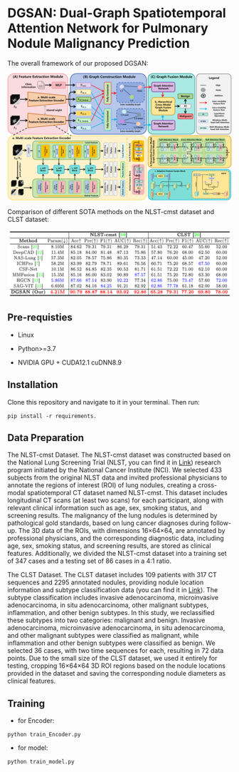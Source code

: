 # DGSAN: Dual-Graph Spatiotemporal Attention Network for Pulmonary Nodule Malignancy Prediction

The overall framework of our proposed DGSAN:

![model](img/model.png)

Comparison of different SOTA methods on the NLST-cmst dataset and CLST dataset:

![renderings](img/table.png)

## Pre-requisties

- Linux

- Python>=3.7

- NVIDIA GPU + CUDA12.1 cuDNN8.9

## Installation

Clone this repository and navigate to it in your terminal. Then run:

```
pip install -r requirements.
```

## Data Preparation

The NLST-cmst Dataset. The NLST-cmst dataset was constructed based on the National Lung Screening Trial (NLST, you can find it in [Link](https://cdas.cancer.gov/datasets/nlst/)) research program initiated by the National Cancer Institute (NCI). We selected 433 subjects from the original NLST data and invited professional physicians to annotate the regions of interest (ROI) of lung nodules, creating a cross-modal spatiotemporal CT dataset named NLST-cmst. This dataset includes longitudinal CT scans (at least two scans) for each participant, along with relevant clinical information such as age, sex, smoking status, and screening results. The malignancy of the lung nodules is determined by pathological gold standards, based on lung cancer diagnoses during follow-up. The 3D data of the ROIs, with dimensions 16×64×64, are annotated by professional physicians, and the corresponding diagnostic data, including age, sex, smoking status, and screening results, are stored as clinical features. Additionally, we divided the NLST-cmst dataset into a training set of 347 cases and a testing set of 86 cases in a 4:1 ratio.

The CLST Dataset. The CLST dataset includes 109 patients with 317 CT sequences and 2295 annotated nodules, providing nodule location information and subtype classification data (you can find it in [Link](https://www.nature.com/articles/s41597-024-03851-7)). The subtype classification includes invasive adenocarcinoma, microinvasive adenocarcinoma, in situ adenocarcinoma, other malignant subtypes, inflammation, and other benign subtypes. In this study, we reclassified these subtypes into two categories: malignant and benign. Invasive adenocarcinoma, microinvasive adenocarcinoma, in situ adenocarcinoma, and other malignant subtypes were classified as malignant, while inflammation and other benign subtypes were classified as benign. We selected 36 cases, with two time sequences for each, resulting in 72 data points. Due to the small size of the CLST dataset, we used it entirely for testing, cropping 16×64×64 3D ROI regions based on the nodule locations provided in the dataset and saving the corresponding nodule diameters as clinical features.

## Training

- for Encoder:

```
python train_Encoder.py
```

- for model:

```
python train_model.py
```
